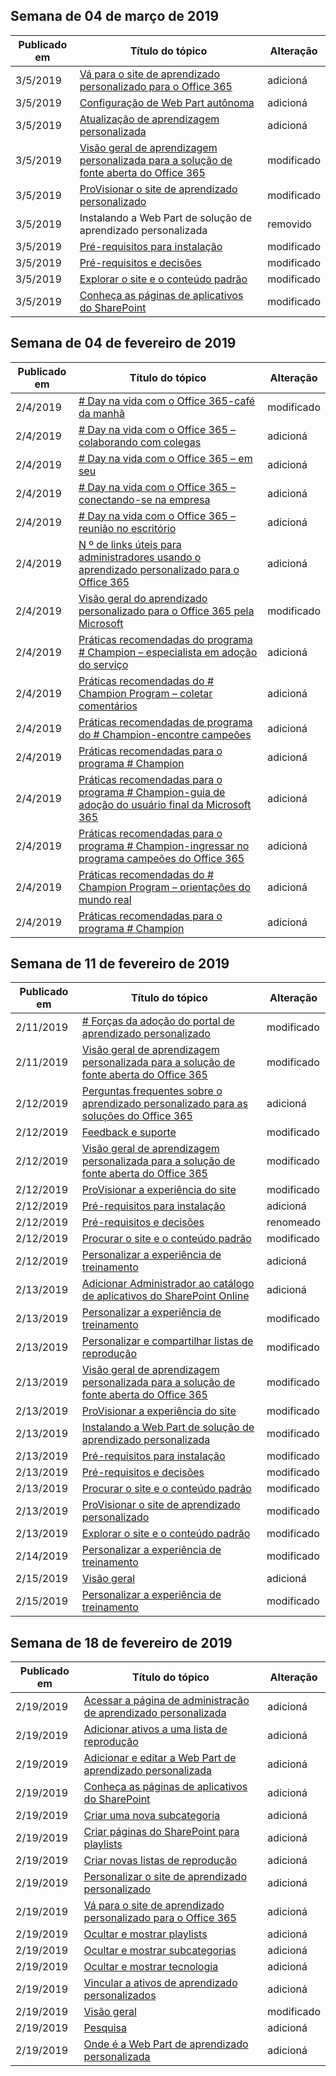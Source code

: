 <!-- This file is generated automatically each week. Changes made to this file will be overwritten.-->




## <a name="week-of-march-04-2019"></a>Semana de 04 de março de 2019


| Publicado em |Título do tópico | Alteração |
|------|------------|--------|
| 3/5/2019 | [Vá para o site de aprendizado personalizado para o Office 365](/Office365/CustomLearning/custom_addowners) | adicioná |
| 3/5/2019 | [Configuração de Web Part autônoma](/Office365/CustomLearning/custom_manualsetup) | adicioná |
| 3/5/2019 | [Atualização de aprendizagem personalizada](/Office365/CustomLearning/custom_upgrade) | adicioná |
| 3/5/2019 | [Visão geral de aprendizagem personalizada para a solução de fonte aberta do Office 365](/Office365/CustomLearning/index) | modificado |
| 3/5/2019 | [ProVisionar o site de aprendizado personalizado](/Office365/CustomLearning/installsitepackage) | modificado |
| 3/5/2019 | Instalando a Web Part de solução de aprendizado personalizada | removido |
| 3/5/2019 | [Pré-requisitos para instalação](/Office365/CustomLearning/prereqs) | modificado |
| 3/5/2019 | [Pré-requisitos e decisões](/Office365/CustomLearning/servicedecisions) | modificado |
| 3/5/2019 | [Explorar o site e o conteúdo padrão](/Office365/CustomLearning/sitecontent) | modificado |
| 3/5/2019 | [Conheça as páginas de aplicativos do SharePoint](/Office365/CustomLearning/custom_apppages) | modificado |


## <a name="week-of-february-04-2019"></a>Semana de 04 de fevereiro de 2019


| Publicado em |Título do tópico | Alteração |
|------|------------|--------|
| 2/4/2019 | [# Day na vida com o Office 365-café da manhã](/Office365/CustomLearning/ditl_coffee) | modificado |
| 2/4/2019 | [# Day na vida com o Office 365 – colaborando com colegas](/Office365/CustomLearning/ditl_collab) | adicioná |
| 2/4/2019 | [# Day na vida com o Office 365 – em seu](/Office365/CustomLearning/ditl_commute) | adicioná |
| 2/4/2019 | [# Day na vida com o Office 365 – conectando-se na empresa](/Office365/CustomLearning/ditl_connect) | adicioná |
| 2/4/2019 | [# Day na vida com o Office 365 – reunião no escritório](/Office365/CustomLearning/ditl_meeting) | adicioná |
| 2/4/2019 | [N º de links úteis para administradores usando o aprendizado personalizado para o Office 365](/Office365/CustomLearning/embeds/for_admins) | adicioná |
| 2/4/2019 | [Visão geral do aprendizado personalizado para o Office 365 pela Microsoft](/Office365/CustomLearning/index) | modificado |
| 2/4/2019 | [Práticas recomendadas do programa # Champion – especialista em adoção do serviço](/Office365/CustomLearning/champ_education) | adicioná |
| 2/4/2019 | [Práticas recomendadas do # Champion Program – coletar comentários](/Office365/CustomLearning/champ_feedback) | adicioná |
| 2/4/2019 | [Práticas recomendadas de programa do # Champion-encontre campeões](/Office365/CustomLearning/champ_findthem) | adicioná |
| 2/4/2019 | [Práticas recomendadas para o programa # Champion](/Office365/CustomLearning/champ_getstarted) | adicioná |
| 2/4/2019 | [Práticas recomendadas para o programa # Champion-guia de adoção do usuário final da Microsoft 365](/Office365/CustomLearning/champ_o365guide) | adicioná |
| 2/4/2019 | [Práticas recomendadas para o programa # Champion-ingressar no programa campeões do Office 365](/Office365/CustomLearning/champ_o365program) | adicioná |
| 2/4/2019 | [Práticas recomendadas do # Champion Program – orientações do mundo real](/Office365/CustomLearning/champ_realworldguides) | adicioná |
| 2/4/2019 | [Práticas recomendadas para o programa # Champion](/Office365/CustomLearning/champ_whyadopt) | adicioná |


## <a name="week-of-february-11-2019"></a>Semana de 11 de fevereiro de 2019


| Publicado em |Título do tópico | Alteração |
|------|------------|--------|
| 2/11/2019 | [# Forças da adoção do portal de aprendizado personalizado](/Office365/CustomLearning/driveadoption) | modificado |
| 2/11/2019 | [Visão geral de aprendizagem personalizada para a solução de fonte aberta do Office 365](/Office365/CustomLearning/index) | modificado |
| 2/12/2019 | [Perguntas frequentes sobre o aprendizado personalizado para as soluções do Office 365](/Office365/CustomLearning/faq) | adicioná |
| 2/12/2019 | [Feedback e suporte](/Office365/CustomLearning/feedback) | modificado |
| 2/12/2019 | [Visão geral de aprendizagem personalizada para a solução de fonte aberta do Office 365](/Office365/CustomLearning/index) | modificado |
| 2/12/2019 | [ProVisionar a experiência do site](/Office365/CustomLearning/installsitepackage) | modificado |
| 2/12/2019 | [Pré-requisitos para instalação](/Office365/CustomLearning/prereqs) | adicioná |
| 2/12/2019 | [Pré-requisitos e decisões](/Office365/CustomLearning/servicedecisions) | renomeado |
| 2/12/2019 | [Procurar o site e o conteúdo padrão](/Office365/CustomLearning/sitecontent) | modificado |
| 2/12/2019 | [Personalizar a experiência de treinamento](/Office365/CustomLearning/sitesetup) | adicioná |
| 2/13/2019 | [Adicionar Administrador ao catálogo de aplicativos do SharePoint Online](/Office365/CustomLearning/addappadmin) | adicioná |
| 2/13/2019 | [Personalizar a experiência de treinamento](/Office365/CustomLearning/customization) | modificado |
| 2/13/2019 | [Personalizar e compartilhar listas de reprodução](/Office365/CustomLearning/customplaylist) | modificado |
| 2/13/2019 | [Visão geral de aprendizagem personalizada para a solução de fonte aberta do Office 365](/Office365/CustomLearning/index) | modificado |
| 2/13/2019 | [ProVisionar a experiência do site](/Office365/CustomLearning/installsitepackage) | modificado |
| 2/13/2019 | [Instalando a Web Part de solução de aprendizado personalizada](/Office365/CustomLearning/installwebpart) | modificado |
| 2/13/2019 | [Pré-requisitos para instalação](/Office365/CustomLearning/prereqs) | modificado |
| 2/13/2019 | [Pré-requisitos e decisões](/Office365/CustomLearning/servicedecisions) | modificado |
| 2/13/2019 | [Procurar o site e o conteúdo padrão](/Office365/CustomLearning/sitecontent) | modificado |
| 2/13/2019 | [ProVisionar o site de aprendizado personalizado](/Office365/CustomLearning/installsitepackage) | modificado |
| 2/13/2019 | [Explorar o site e o conteúdo padrão](/Office365/CustomLearning/sitecontent) | modificado |
| 2/14/2019 | [Personalizar a experiência de treinamento](/Office365/CustomLearning/customization) | modificado |
| 2/15/2019 | [Visão geral](/Office365/CustomLearning/custom_overview) | adicioná |
| 2/15/2019 | [Personalizar a experiência de treinamento](/Office365/CustomLearning/customization) | modificado |


## <a name="week-of-february-18-2019"></a>Semana de 18 de fevereiro de 2019


| Publicado em |Título do tópico | Alteração |
|------|------------|--------|
| 2/19/2019 | [Acessar a página de administração de aprendizado personalizada](/Office365/CustomLearning/custom_accessadmin) | adicioná |
| 2/19/2019 | [Adicionar ativos a uma lista de reprodução](/Office365/CustomLearning/custom_addassets) | adicioná |
| 2/19/2019 | [Adicionar e editar a Web Part de aprendizado personalizada](/Office365/CustomLearning/custom_addwebpart) | adicioná |
| 2/19/2019 | [Conheça as páginas de aplicativos do SharePoint](/Office365/CustomLearning/custom_apppages) | adicioná |
| 2/19/2019 | [Criar uma nova subcategoria](/Office365/CustomLearning/custom_createnewcat) | adicioná |
| 2/19/2019 | [Criar páginas do SharePoint para playlists](/Office365/CustomLearning/custom_createnewpage) | adicioná |
| 2/19/2019 | [Criar novas listas de reprodução](/Office365/CustomLearning/custom_createnewplaylist) | adicioná |
| 2/19/2019 | [Personalizar o site de aprendizado personalizado](/Office365/CustomLearning/custom_edithelp) | adicioná |
| 2/19/2019 | [Vá para o site de aprendizado personalizado para o Office 365](/Office365/CustomLearning/custom_goto) | adicioná |
| 2/19/2019 | [Ocultar e mostrar playlists](/Office365/CustomLearning/custom_hideshowplaylists) | adicioná |
| 2/19/2019 | [Ocultar e mostrar subcategorias](/Office365/CustomLearning/custom_hideshowsub) | adicioná |
| 2/19/2019 | [Ocultar e mostrar tecnologia](/Office365/CustomLearning/custom_hideshowtech) | adicioná |
| 2/19/2019 | [Vincular a ativos de aprendizado personalizados](/Office365/CustomLearning/custom_linking) | adicioná |
| 2/19/2019 | [Visão geral](/Office365/CustomLearning/custom_overview) | modificado |
| 2/19/2019 | [Pesquisa](/Office365/CustomLearning/custom_search) | adicioná |
| 2/19/2019 | [Onde é a Web Part de aprendizado personalizada](/Office365/CustomLearning/custom_whereiswebpart) | adicioná |
